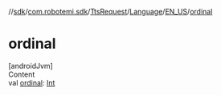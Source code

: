 //[sdk](../../../../../index.md)/[com.robotemi.sdk](../../../index.md)/[TtsRequest](../../index.md)/[Language](../index.md)/[EN_US](index.md)/[ordinal](ordinal.md)



# ordinal  
[androidJvm]  
Content  
val [ordinal](ordinal.md): [Int](https://kotlinlang.org/api/latest/jvm/stdlib/kotlin/-int/index.html)  



